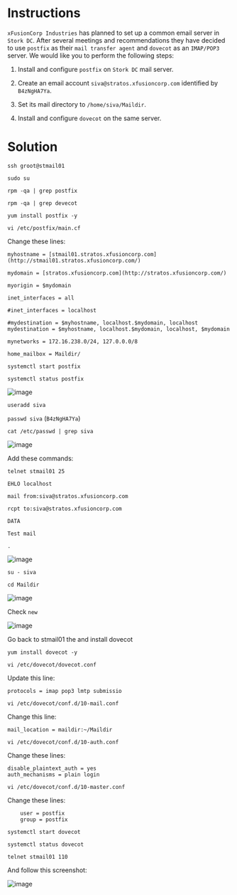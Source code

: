 # Instructions

`xFusionCorp Industries` has planned to set up a common email server in `Stork DC`. After several meetings and recommendations they have decided to use `postfix` as their `mail transfer agent` and `dovecot` as an `IMAP/POP3` server. We would like you to perform the following steps:

1. Install and configure `postfix` on `Stork DC` mail server.

2. Create an email account `siva@stratos.xfusioncorp.com` identified by `B4zNgHA7Ya`.

3. Set its mail directory to `/home/siva/Maildir`.

4. Install and configure `dovecot` on the same server.

# Solution

`ssh groot@stmail01`

`sudo su`

`rpm -qa | grep postfix` 

`rpm -qa | grep devecot`

`yum install postfix -y`

`vi /etc/postfix/main.cf`

Change these lines:

```
myhostname = [stmail01.stratos.xfusioncorp.com](http://stmail01.stratos.xfusioncorp.com/)

mydomain = [stratos.xfusioncorp.com](http://stratos.xfusioncorp.com/)

myorigin = $mydomain

inet_interfaces = all

#inet_interfaces = localhost

#mydestination = $myhostname, localhost.$mydomain, localhost
mydestination = $myhostname, localhost.$mydomain, localhost, $mydomain

mynetworks = 172.16.238.0/24, 127.0.0.0/8

home_mailbox = Maildir/
```

`systemctl start postfix`

`systemctl status postfix`

![image](https://github.com/janaom/KodeKloud-Engineer-2.0/assets/83917694/6c26aaf9-681e-4a25-a893-65bfcc1e4e41)

`useradd siva`

`passwd siva` (`B4zNgHA7Ya`)

`cat /etc/passwd | grep siva`

![image](https://github.com/janaom/KodeKloud-Engineer-2.0/assets/83917694/3c7a79c8-8ff5-44dc-9d90-cde636855e7d)

Add these commands:

```
telnet stmail01 25

EHLO localhost

mail from:siva@stratos.xfusioncorp.com

rcpt to:siva@stratos.xfusioncorp.com

DATA

Test mail

.
```

![image](https://github.com/janaom/KodeKloud-Engineer-2.0/assets/83917694/3f032d50-07dd-4051-9b6a-67786d15b5ed)

`su - siva`

`cd Maildir`

![image](https://github.com/janaom/KodeKloud-Engineer-2.0/assets/83917694/d0408f78-1a48-41fe-94d7-86eb03c7f4a4)

Check `new`

![image](https://github.com/janaom/KodeKloud-Engineer-2.0/assets/83917694/163eeaba-2216-4ba8-ae09-4647cedf656f)

Go back to stmail01 the and install dovecot

`yum install dovecot -y`

`vi /etc/dovecot/dovecot.conf`

Update this line:

```
protocols = imap pop3 lmtp submissio
```

`vi /etc/dovecot/conf.d/10-mail.conf`

Change this line:

```
mail_location = maildir:~/Maildir
```

`vi /etc/dovecot/conf.d/10-auth.conf`

Change these lines:

```
disable_plaintext_auth = yes
auth_mechanisms = plain login
```

`vi /etc/dovecot/conf.d/10-master.conf`

Change these lines:

```
    user = postfix
    group = postfix
```

`systemctl start dovecot`

`systemctl status dovecot`

`telnet stmail01 110`

And follow this screenshot:

![image](https://github.com/janaom/KodeKloud-Engineer-2.0/assets/83917694/86ff76e2-db8b-4a2d-a83f-8951f7a0a7c5)



